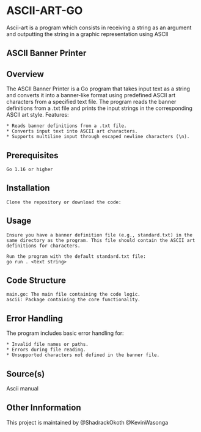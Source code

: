 # ASCII-ART-GO
Ascii-art is a program which consists in receiving a string as an argument and outputting the string in a graphic representation using ASCII

## ASCII Banner Printer
## Overview

The ASCII Banner Printer is a Go program that takes input text as a string and converts it into a banner-like format using predefined ASCII art characters from a specified text file. The program reads the banner definitions from a .txt file and prints the input strings in the corresponding ASCII art style.
Features:

    * Reads banner definitions from a .txt file.
    * Converts input text into ASCII art characters.
    * Supports multiline input through escaped newline characters (\n).

## Prerequisites

    Go 1.16 or higher

## Installation

    Clone the repository or download the code:
## Usage

    Ensure you have a banner definition file (e.g., standard.txt) in the same directory as the program. This file should contain the ASCII art definitions for characters.

    Run the program with the default standard.txt file:
    go run . <text string>
    
## Code Structure

    main.go: The main file containing the code logic.
    ascii: Package containing the core functionality.

## Error Handling

The program includes basic error handling for:

    * Invalid file names or paths.
    * Errors during file reading.
    * Unsupported characters not defined in the banner file.

## Source(s)
Ascii manual

## Other Innformation
This project is maintained by 
@ShadrackOkoth
@KevinWasonga